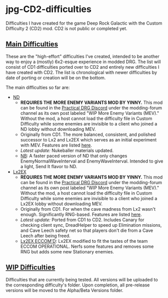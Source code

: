 # jpg-CD2-difficulties
 Difficulties I have created for the game Deep Rock Galactic with the Custom Difficulty 2 (CD2) mod. CD2 is not public or completed yet.

## [Main Difficulties](https://github.com/pH-JPEG/jpg-CD2-difficulties/tree/main/Main%20Difficulties)
These are the "high-effort" difficulties I've created, intended to be another way to enjoy a (mostly) 6x2-esque experience in modded DRG. The list will consist of CD1 difficulties ported over to CD2 and entirely new difficulties I have created with CD2. The list is chronological with newer difficulties by date of porting or creation will be on the bottom.

The main difficulties so far are:
- [ND](https://github.com/pH-JPEG/jpg-CD2-difficulties/blob/main/Main%20Difficulties/ND/ND.json)
  - **REQUIRES THE MORE ENEMY VARIANTS MOD BY YINNY.** This mod can be found in the [Practical DRG Discord](https://discord.gg/hFkqMXPBzA) under the modding-forum channel as its own post labeled "WIP More Enemy Variants (MEV)." Without the mod, a host cannot load the difficulty file in Custom Difficulty while some enemies are invisible to a client who joined a ND lobby without downloading MEV.
  - Originally from CD1. The more balanced, consistent, and polished successor to Lx2 and Lx2EX which serves as an initial experiment with MEV. Features are listed [here](https://github.com/pH-JPEG/jpg-CD2-difficulties/blob/main/Main%20Difficulties/ND/ND%20Features.txt).
  - *Latest update:* Nukeballer materials updated.
  - [NB](https://github.com/pH-JPEG/jpg-CD2-difficulties/blob/main/Main%20Difficulties/ND/NB.json): A faster paced version of ND that only changes EnemyNormalWaveInterval and EnemyWaveInterval. Intended to give a light, Send It flavor to ND.
- [Lx2EX](https://github.com/pH-JPEG/jpg-CD2-difficulties/blob/main/Main%20Difficulties/Lx2EX/Lx2EX.json)
  - **REQUIRES THE MORE ENEMY VARIANTS MOD BY YINNY.** This mod can be found in the [Practical DRG Discord](https://discord.gg/hFkqMXPBzA) under the modding-forum channel as its own post labeled "WIP More Enemy Variants (MEV)." Without the mod, a host cannot load the difficulty file in Custom Difficulty while some enemies are invisible to a client who joined a Lx2EX lobby without downloading MEV.
  - Originally from CD1. For when the cave madness from Lx2 wasn't enough. Significantly RNG-based. Features are listed [here](https://github.com/pH-JPEG/jpg-CD2-difficulties/blob/main/Main%20Difficulties/Lx2EX/Lx2EX%20Features.txt).
  - *Latest update:* Ported from CD1 to CD2. Includes Canary for checking client sync, DreadHelper to speed up Elimination missions, and Cave Leech safety net so that players don't die from a Cave Leech after being freed.
  - [Lx2EX ECCOM'D](https://github.com/pH-JPEG/jpg-CD2-difficulties/blob/main/Main%20Difficulties/Lx2EX/Lx2EX%20ECCOM'D.json): Lx2EX modified to fit the tastes of the team ECCOM OPERATIONAL. Nerfs some features and removes some RNG but adds some new Stationary enemies.

## [WIP Difficulties](https://github.com/pH-JPEG/jpg-CD2-difficulties/tree/main/WIP%20Difficulties)
Difficulties that are currently being tested. All versions will be uploaded to the corresponding difficulty's folder. Upon completion, all pre-release versions will be moved to the Alpha/Beta Versions folder.